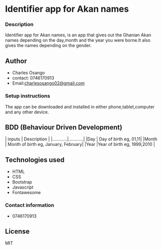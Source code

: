 # Identifier app for Akan names
### Description
Identifier app for Akan names, is an app that gives out the Ghanian Akan names depending on the day,month and the year you were borne.It also gives the names depending on the gender.
## Author
* Charles Osango
* contact: 0746170913
* Email:charlesosango02@gmail.com
### Setup instructions
The app can be downloaded and installed in either phone,tablet,computer and any other device.
## BDD (Behaviour Driven Development)
| inputs  | Description   |
|............|............|
|Day      | Day of birth eg, 01,11|
|Month    | Month of birth eg, January, February|
|Year     |Year of birth eg, 1999,2010  |

## Technologies used
* HTML
* CSS
* Bootstrap
* Javascript
* Fontawesome
### Contact information
* 0746170913
## License
MIT
